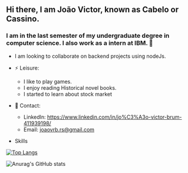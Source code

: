 ## Hi there, I am João Victor, known as Cabelo or Cassino. 

### I am in the last semester of my undergraduate degree in computer science. I also work as a intern at IBM.  👋

- I am looking to collaborate on backend projects using nodeJs.

- ⚡ Leisure:
  - I like to play games.
  - I enjoy reading Historical novel books.
  - I started to learn about stock market

- 💬 Contact:
  - LinkedIn: https://www.linkedin.com/in/jo%C3%A3o-victor-brum-411939198/
  - Email: joaovrb.rs@gmail.com


- Skills

[![Top Langs](https://github-readme-stats.vercel.app/api/top-langs/?username=joaovictorrb&layout=compact)](https://github.com/anuraghazra/github-readme-stats)

![Anurag's GitHub stats](https://github-readme-stats.vercel.app/api?username=joaovictorrb&show_icons=true&theme=aura)
